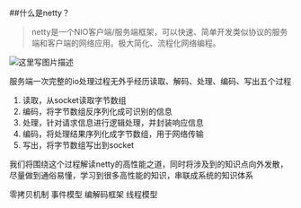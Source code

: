 #
##什么是netty？
>netty是一个NIO客户端/服务端框架，可以快速、简单开发类似协议的服务端和客户端的网络应用。极大简化、流程化网络编程。



![这里写图片描述](https://img-blog.csdn.net/20180719201213294?watermark/2/text/aHR0cHM6Ly9ibG9nLmNzZG4ubmV0L2xvbmdnZTIwMTI1MzM3/font/5a6L5L2T/fontsize/400/fill/I0JBQkFCMA==/dissolve/70)


服务端一次完整的io处理过程无外乎经历读取、解码、处理、编码、写出五个过程

 1. 读取，从socket读取字节数组 
 2. 编码，将字节数组反序列化成可识别的信息 
 3. 处理，针对请求信息进行逻辑处理，并封装响应信息
 4. 编码，将处理结果序列化成字节数组，用于网络传输 
 5. 写出，将字节数组写出到socket

我们将围绕这个过程解读netty的高性能之道，同时将涉及到的知识点向外发散，尽量做到通俗易懂，学习到很多高性能的知识，串联成系统的知识体系



零拷贝机制
事件模型
编解码框架
线程模型


